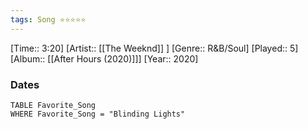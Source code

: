 ```yaml
---
tags: Song ⭐⭐⭐⭐⭐ 
---
```

[Time:: 3:20]
[Artist:: [[The Weeknd]] ]
[Genre:: R&B/Soul]
[Played:: 5]
[Album:: [[After Hours (2020)]]]
[Year:: 2020]
### Dates
````dataview
TABLE Favorite_Song
WHERE Favorite_Song = "Blinding Lights"
````